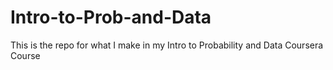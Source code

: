 # Intro-to-Prob-and-Data
This is the repo for what I make in my Intro to Probability and Data Coursera Course
